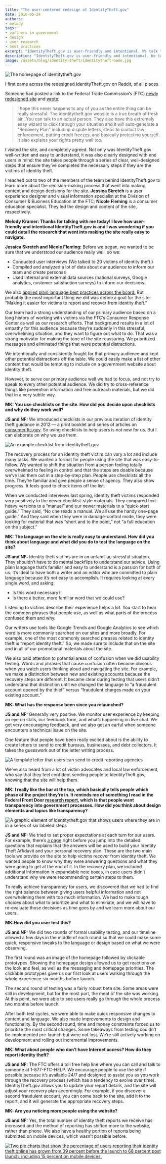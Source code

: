 ```yaml
---
title: "The user-centered redesign of IdentityTheft.gov"
date: 2016-05-24
authors:
- melody
tags:
- partners in government
- design
- user research
- best practices
excerpt: "IdentityTheft.gov is user-friendly and intentional. We talk to the team behind the redesign about the user research that went into content and design decisions for the site."
description: "IdentityTheft.gov is user-friendly and intentional. We talk to the team behind the redesign about the user research that went into content and design decisions for the site."
image: /assets/blog/identity-theft/identitytheft-home.jpg
---
```


![The homepage of identitytheft.gov]({{site.baseurl}}/assets/blog/identity-theft/identitytheft-home.jpg)

I first came across the redesigned IdentityTheft.gov on Reddit, of all
places.

Someone had posted a link to the Federal Trade Commission’s (FTC)
[newly redesigned site](https://www.identitytheft.gov/) and
[wrote](https://www.reddit.com/r/personalfinance/comments/463tc0/in_case_your_identity_is_ever_compromised_i/):

> I hope this never happens to any of you as the entire thing can be
> really stressful. The identitytheft.gov website is a true breath of
> fresh air...You can talk to an actual person. They also have this
> extremely easy wizard to click through your situation and it will
> auto-generate a "Recovery Plan" including dispute letters, steps to
> contact law enforcement, putting credit freezes, and basically
> protecting yourself. It also explains your rights pretty well too.

I visited the site, and completely agreed. Not only was
IdentityTheft.gov well-written and easy to understand, it was also
clearly designed with end users in mind: the site takes people through a
series of clear, well-designed steps that ensure they’ve completed the
necessary steps if they are the victims of identity theft.

I reached out to two of the members of the team behind IdentityTheft.gov
to learn more about the decision-making process that went into making
content and design decisions for the site. **Jessica Skretch** is a user
experience designer and visual information specialist at the Division of
Consumer & Business Education at the FTC; **Nicole Fleming** is a
consumer education specialist. They led the design and content of the
site, respectively.

**Melody Kramer: Thanks for talking with me today! I love how
user-friendly and intentional IdentityTheft.gov is and I was wondering
if you could detail the research that went into making the site really easy to navigate.**

**Jessica Skretch and Nicole Fleming:** Before we began, we wanted to be
sure that we understood our audience really well, so we:

-   Conducted user interviews (We talked to 20 victims of identity theft.)
-   Compiled and analyzed a lot of data about our audience to inform our team and create personas
-   Used internal and external data sources (national surveys, Google analytics, customer satisfaction surveys) to inform our decisions.

We also [applied plain language best practices across the
board.](https://www.identitytheft.gov/Assistant) But probably the most
important thing we did was define a goal for the site: “Making it easier
for victims to report and recover from identity theft.”

Our team had a strong understanding of our primary audience based on a
long history of working with victims via the FTC’s Consumer Response
Center as well as our research efforts. That background results in a lot
of empathy for this audience because they’re suddenly in this stressful,
overwhelming situation, and they want to figure out what to do. That was
a strong motivator for making the tone of the site reassuring. We
prioritized messages and eliminated things that were potential
distractions.

We intentionally and consistently fought for that primary audience and
kept other potential distractions off the table. We could easily make a
list of other content that would be tempting to include on a government
website about identity theft.

However, to serve our primary audience well we had to focus, and not try
to speak to every other potential audience. We did try to
cross-reference things like prevention information and free outreach
materials, but we did that in a very subtle way.

**MK: You use checklists on the site. How did you decide upon
checklists and why do they work
well?**

**JS and NF:** We introduced checklists in our previous iteration of
identity theft guidance in 2012 — a print booklet and series of articles
on [consumer.ftc.gov](http://consumer.ftc.gov). So using checklists to
help users is not new for us. But I can elaborate on why we use them.

![An example checklist from identitytheft.gov]({{site.baseurl}}/assets/blog/identity-theft/checklist.jpg)

The recovery process for an identity theft victim can vary a lot and
include many tasks. We wanted a format for people using the site that
was easy-to-follow. We wanted to shift the situation from a person
feeling totally overwhelmed to feeling in control and that the steps are
doable because we’ve laid them out in a step-by-step plan. People use
checklists all the time. They’re familiar and give people a sense of
agency. They also show progress. It feels good to check items off the
list.

When we conducted interviews last spring, identity theft victims
responded very positively to the newer checklist-style materials. They
compared text-heavy versions to a “manual” and our newer materials to a
“quick-start guide.” They said, “No one reads a manual. We all use the
handy one-page guide.” And they said when they were in damage-control
mode, they were looking for material that was “short and to the point,”
not “a full education on the subject.”

**MK: The language on the site is really easy to understand. How
did you think about language and what did you do to test the language on
the site?**

**JS and NF:** Identity theft victims are in an unfamiliar, stressful
situation. They shouldn’t have to do mental backflips to understand our
advice. Using plain language that’s familiar and easy to understand is a
passion for both of us. It’s ideal to have both a writer and an editor
who are committed to plain language because it’s not easy to accomplish.
It requires looking at every single word, and asking:

-   Is this word necessary?
-   Is there a better, more familiar word that we could use?

Listening to victims describe their experience helps a lot. You start to
hear the common phrases that people use, as well as what parts of the
process confused them and why.

Our writers use tools like Google Trends and Google Analytics to see
which word is more commonly searched on our sites and more broadly. For
example, one of the most commonly searched phrases related to identity
theft is “report identity theft.” So, we made sure to include that on
the site and in all of our promotional materials about the site.

We also paid attention to potential areas of confusion when we did
usability testing. Words and phrases that cause confusion often become
obvious when you watch users thinking aloud and navigating the site. For
example, we make a distinction between new and existing accounts because
the recovery steps are different. It became clear during testing that
users didn’t understand that distinction until we changed the language
to “a fraudulent account opened by the thief” versus “fraudulent charges
made on your existing account.”

**MK: What has the response been since you
relaunched?**

**JS and NF:** Generally very positive. We monitor user experience by
keeping an eye on stats, our feedback form, and what’s happening on live
chat. We get very encouraging feedback, and we also get an earful when
someone encounters a technical issue on the site.

One feature that people have been really excited about is the ability to
create letters to send to credit bureaus, businesses, and debt
collectors. It takes the guesswork out of the letter writing process.

![A template letter that users can send to credit reporting agencies ]({{site.baseurl}}/assets/blog/identity-theft/letter.jpg)

We’ve also heard from a lot of victim advocates and local law
enforcement, who say that they feel confident sending people to
IdentityTheft.gov, knowing that the site will help them.

**MK: I really like the bar at the top, which basically tells people
which phase of the project they’re in. It reminds me of something I read
in the Federal Front Door [research
report](https://labs.usa.gov/#research-report), which is that
people want transparency into government processes. How did you think
about design elements and topics like transparency?**

![A graphic element of identitytheft.gov that shows users where they are in in a series of six labeled steps]({{site.baseurl}}/assets/blog/identity-theft/steps.jpg)

**JS and NF:** We tried to set proper expectations at each turn for our
users. For example, there’s [a
page](https://www.identitytheft.gov/Information) right before you jump
into the detailed questions that explains that the answers will be used
to build your Identity Theft Affidavit and your personal recovery plan.
These are the two main tools we provide on the site to help victims
recover from identity theft. We wanted people to know why they were
answering questions and what they were going to get at the end of it. In
the recovery plan, we included additional information in expandable note
boxes, in case users didn’t understand why we were recommending certain
steps to them.

To really achieve transparency for users, we discovered that we had to
find the right balance between giving users helpful information and not
overwhelming them with too much information. We had to make tough
choices about what to prioritize and what to eliminate, and we will have
to re-evaluate those decisions as time goes by and we learn more about
our users.

**MK:How did you user test this?**

**JS and NF:** We did two rounds of formal usability testing, and our
timeline allowed a few days in the middle of each round so that we could
make some quick, responsive tweaks to the language or design based on
what we were observing.

The first round was an image of the homepage followed by clickable
prototypes. Showing the homepage design allowed us to get reactions on
the look and feel, as well as the messaging and homepage priorities. The
clickable prototypes gave us our first look at users walking through the
whole experience six months before launch.

The second round of testing was a fairly robust beta site. Some areas
were still in development, but for the most part, the meat of the site
was working. At this point, we were able to see users really go through
the whole process two months before launch.

After both test cycles, we were able to make quick responsive changes to
content and language. We also made improvements to design and
functionality. By the second round, time and money constraints forced us
to prioritize the most critical changes. Some takeaways from testing
couldn’t be implemented pre-launch but were not lost. We’re still
actively working on development and rolling out incremental
improvements.

**MK: What about people who don’t have Internet access? How do they
report identity theft?**

**JS and NF:** The FTC offers
a toll free help line where you can call and talk to someone at
1-877-FTC-HELP. We encourage
people to use the site if possible because it’s available 24/7 and
designed to assist you as you work through the recovery process (which
has a tendency to evolve over time). IdentityTheft.gov allows you to
update your report details, and the site will adjust your recovery plan
accordingly. For example, if you discover a second fraudulent account,
you can come back to the site, add it to the report, and it will
generate the appropriate recovery steps.

**MK: Are you noticing more people using the
website?**

**JS and NF:** Yes, the total
number of identity theft reports we receive has increased and the method
of reporting has shifted more to the website, rather than phone. We also
have a healthy portion of reports being submitted on mobile devices,
which wasn’t possible before.

[![Two pie charts that show the percentage of users reporting their identity theft online has grown from 39 percent before the launch to 68 percent post launch, including 15 percent on mobile devices.]({{site.baseurl}}/assets/blog/identity-theft/users.jpg)](https://labs.usa.gov/#research-report)
